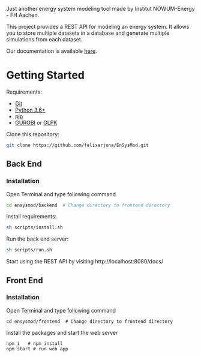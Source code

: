 Just another energy system modeling tool made by Institut NOWUM-Energy - FH Aachen.

This project provides a REST API for modeling an energy system. 
It allows you to store multiple datasets in a database and generate multiple simulations from each dataset.

Our documentation is available [here](https://nowum.github.io/EnSysMod/).

# Getting Started
Requirements:
- [Git](https://git-scm.com/downloads)
- [Python 3.6+](https://www.python.org/downloads/)
- [pip](https://pip.pypa.io/en/stable/)
- [GUROBI](https://www.gurobi.com/downloads) or [GLPK](https://www.gnu.org/software/glpk/glpk.html)


Clone this repository:
```bash
git clone https://github.com/felixarjuna/EnSysMod.git
```


## Back End
### Installation
Open Terminal and type following command
```bash
cd ensysmod/backend  # Change directory to frontend directory
```

Install requirements:
```bash
sh scripts/install.sh
```

Run the back end server:
```bash
sh scripts/run.sh
```

Start using the REST API by visiting http://localhost:8080/docs/

## Front End
### Installation
Open Terminal and type following command
```
cd ensysmod/frontend  # Change directory to frontend directory
```

Install the packages and start the web server
```
npm i   # npm install
npm start # run web app
```
